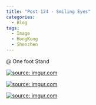 ```yaml
---
title: "Post 124 - Smiling Eyes"
categories:
  - Blog
tags:
  - Image
  - HongKong
  - Shenzhen
---
```


@ One foot Stand

<a href="https://imgur.com/AWLNdvo"><img src="https://i.imgur.com/AWLNdvo.jpg" title="source: imgur.com" /></a>

<a href="https://imgur.com/W2brgpt"><img src="https://i.imgur.com/W2brgpt.jpg" title="source: imgur.com" /></a>

<a href="https://imgur.com/nUaZUHx"><img src="https://i.imgur.com/nUaZUHx.jpg" title="source: imgur.com" /></a>

<script src="https://utteranc.es/client.js"
        repo="serendipityinlife/serendipityinlife.github.io"
        issue-term="pathname"
        theme="github-light"
        crossorigin="anonymous"
        async>
</script>
